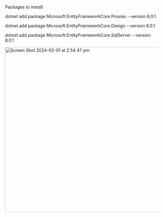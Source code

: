 Packages to install:

dotnet add package Microsoft.EntityFrameworkCore.Proxies --version 8.0.1

dotnet add package Microsoft.EntityFrameworkCore.Design --version 8.0.1

dotnet add package Microsoft.EntityFrameworkCore.SqlServer --version 8.0.1

<img width="545" alt="Screen Shot 2024-02-01 at 2 54 47 pm" src="https://github.com/roylohhh/SchoolWebApi/assets/101264393/cd207ccf-23ed-4b3b-8265-341c903d2a64">
